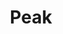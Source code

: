 ---
layout: firm_page
title: "Peak"
id: "peak.capital"
permalink: "/peakpeak.capital/"
website: "https://peak.capital"
offices: "Amsterdam (Netherlands), Berlin (Germany), Stockholm (Sweden)"
investment_stages: "Pre-Seed, Seed, Series A"
portfolio_companies: "Vetnio, Platform Engineering Labs, Opusflow, Meela, Healthsage, Workwize"
portfolio_link: "https://peak.capital/focus/"
investment_markets: "SaaS, Marketplaces, Platforms"
founded_year: "2008"
description: "Peak is a European early-stage venture capital firm fully backed by founders. They invest in Pre-Seed and Seed stage SaaS, marketplace, and platform companies, focusing on helping them with their Go-To-Market strategies. Their investments are primarily across the Nordics, DACH, and Benelux regions."
linkedin: "https://www.linkedin.com/company/peak-capital"
twitter: "https://twitter.com/vc_peak"
instagram: ""
team_page: "https://peak.capital/team/"
investor_type: "Venture Capital"
crunchbase: ""
pitchbook: ""

# SEO Optimization
meta_title: "Peak - VC Firm - projectstartups.com"
meta_description: "Peak, Peak is a European early-stage venture capital firm fully backed by founders. They invest in Pre-Seed and Seed stage SaaS, marketplace, and platform c..."
meta_keywords: "Peak, SaaS, Marketplaces, Platforms, VC firm, venture capital, startup investor, projectstartups.com"
canonical_url: "https://vc.projectstartups.com/peakpeak.capital/"
---